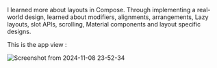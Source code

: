 

 I learned more about layouts in Compose. Through implementing a real-world design,  learned about modifiers, alignments, arrangements, Lazy layouts, slot APIs,
 scrolling, Material components and layout specific designs.


 This is the app view :

 
 
 ![Screenshot from 2024-11-08 23-52-34](https://github.com/user-attachments/assets/f26f7737-5d0c-4995-a9c8-49bf431ba8f5)
